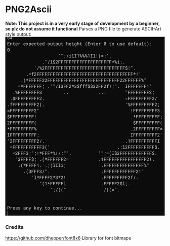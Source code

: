 # PNG2Ascii
**Note: This project is in a very early stage of development by a beginner, so plz do not assume it functional**
Parses a PNG file to generate ASCII-Art style output:
![Sample GS](https://raw.githubusercontent.com/JohnJinHM/PNG2Ascii/main/examples/Sample_6_GS_v0.1.0.png "Sample GS")

### Credits
https://github.com/dhepper/font8x8 Library for font bitmaps
